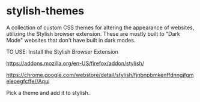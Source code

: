 # stylish-themes
A collection of custom CSS themes for altering the appearance of websites, utilizing the Stylish browser extension.
These are mostly built to "Dark Mode" websites that don't have built in dark modes.

TO USE:
Install the Stylish Browser Extension

https://addons.mozilla.org/en-US/firefox/addon/stylish/

https://chrome.google.com/webstore/detail/stylish/fjnbnpbmkenffdnngjfgmeleoegfcffe//Aqui

Pick a theme and add it to stylish.
